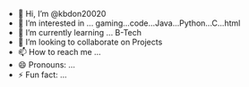 - 👋 Hi, I’m @kbdon20020
- 👀 I’m interested in ... gaming...code...Java...Python...C...html 
- 🌱 I’m currently learning ... B-Tech 
- 💞️ I’m looking to collaborate on Projects
- 📫 How to reach me ...
- 😄 Pronouns: ...
- ⚡ Fun fact: ...
